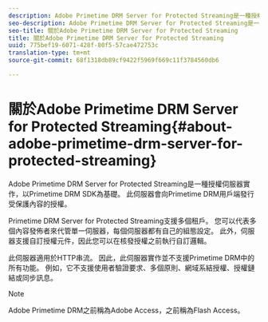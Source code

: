 ```yaml
---
description: Adobe Primetime DRM Server for Protected Streaming是一種授權伺服器實作，以Primetime DRM SDK為基礎。 此伺服器會向Primetime DRM用戶端發行受保護內容的授權。
seo-description: Adobe Primetime DRM Server for Protected Streaming是一種授權伺服器實作，以Primetime DRM SDK為基礎。 此伺服器會向Primetime DRM用戶端發行受保護內容的授權。
seo-title: 關於Adobe Primetime DRM Server for Protected Streaming
title: 關於Adobe Primetime DRM Server for Protected Streaming
uuid: 775bef19-6071-428f-80f5-57cae472753c
translation-type: tm+mt
source-git-commit: 68f1318db89cf9422f5969f669c11f3784560db6

---
```



# 關於Adobe Primetime DRM Server for Protected Streaming{#about-adobe-primetime-drm-server-for-protected-streaming}

Adobe Primetime DRM Server for Protected Streaming是一種授權伺服器實作，以Primetime DRM SDK為基礎。 此伺服器會向Primetime DRM用戶端發行受保護內容的授權。

Primetime DRM Server for Protected Streaming支援多個租戶。 您可以代表多個內容發佈者來代管單一伺服器，每個伺服器都有自己的組態設定。 此外，伺服器支援自訂授權元件，因此您可以在核發授權之前執行自訂邏輯。

此伺服器適用於HTTP串流。 因此，此伺服器實作並不支援Primetime DRM中的所有功能。 例如，它不支援使用者驗證要求、多個原則、網域系結授權、授權鏈結或同步訊息。

>[!NOTE]
>
>Adobe Primetime DRM之前稱為Adobe Access，之前稱為Flash Access。


